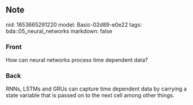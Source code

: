 ## Note
nid: 1653665291220
model: Basic-02d89-e0e22
tags: bda::05_neural_networks
markdown: false

### Front
How can neural networks process time dependent data?

### Back
RNNs, LSTMs and GRUs can capture time dependent data by carrying a state variable that is passed on to the next cell among other things.
